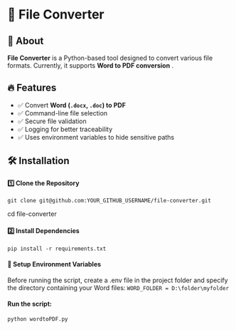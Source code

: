 # 📄 File Converter

## 🚀 About
**File Converter** is a Python-based tool designed to convert various file formats. Currently, it supports **Word to PDF conversion** .

## 🔥 Features
- ✅ Convert **Word (`.docx`, `.doc`) to PDF**
- ✅ Command-line file selection
- ✅ Secure file validation
- ✅ Logging for better traceability
- ✅ Uses environment variables to hide sensitive paths

## 🛠️ Installation

#### 1️⃣ Clone the Repository
```git clone git@github.com:YOUR_GITHUB_USERNAME/file-converter.git```

cd file-converter

#### 2️⃣ Install Dependencies
```pip install -r requirements.txt```

#### 🔐 Setup Environment Variables
Before running the script, create a .env file in the project folder and specify the directory containing your Word files:
```WORD_FOLDER = D:\folder\myfolder```

#### Run the script:
```python wordtoPDF.py```












